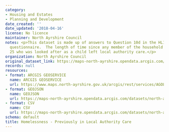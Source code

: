 ```yaml
---
category:
- Housing and Estates
- Planning and Development
date_created: ''
date_updated: '2018-04-16'
license: No licence
maintainer: North Ayrshire Council
notes: <p>This dataset is made up of answers to Question 10d in the HL1 homelessness
  questionnaire.  The length of time since any member of the household aged under
  25 who was looked after as a child left local authority care.</p>
organization: North Ayrshire Council
original_dataset_link: https://maps-north-ayrshire.opendata.arcgis.com/maps/north-ayrshire::homelessness-previously-in-local-authority-care
records: null
resources:
- format: ARCGIS GEOSERVICE
  name: ARCGIS GEOSERVICE
  url: https://www.maps.north-ayrshire.gov.uk/arcgis/rest/services/AGOL/Open_Data_Portal3/MapServer/22
- format: GEOJSON
  name: GEOJSON
  url: https://maps-north-ayrshire.opendata.arcgis.com/datasets/north-ayrshire::homelessness-previously-in-local-authority-care.geojson?outSR=%7B%22latestWkid%22%3A27700%2C%22wkid%22%3A27700%7D
- format: CSV
  name: CSV
  url: https://maps-north-ayrshire.opendata.arcgis.com/datasets/north-ayrshire::homelessness-previously-in-local-authority-care.csv?outSR=%7B%22latestWkid%22%3A27700%2C%22wkid%22%3A27700%7D
schema: default
title: Homelessness - Previously in Local Authority Care
---
```

